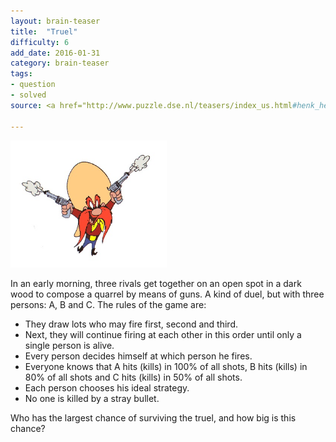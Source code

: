 ```yaml
---
layout: brain-teaser
title:  "Truel"
difficulty: 6
add_date: 2016-01-31
category: brain-teaser
tags:
- question
- solved
source: <a href="http://www.puzzle.dse.nl/teasers/index_us.html#henk_helma">Ultimate Puzzle Size</a>

---
```


<img src="image.jpg" alt="Gunslinger" width="250px">

In an early morning, three rivals get together on an open spot in a dark wood to compose a quarrel by means of guns. A kind of duel, but with three persons: A, B and C. The rules of the game are:

- They draw lots who may fire first, second and third.
- Next, they will continue firing at each other in this order until only a single person is alive.
- Every person decides himself at which person he fires.
- Everyone knows that A hits (kills) in 100% of all shots, B hits (kills) in 80% of all shots and C hits (kills) in 50% of all shots.
- Each person chooses his ideal strategy.
- No one is killed by a stray bullet.

Who has the largest chance of surviving the truel, and how big is this chance?
